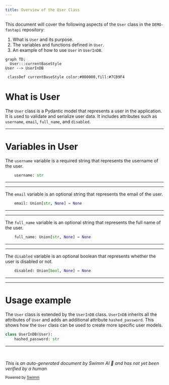 ```yaml
---
title: Overview of the User Class
---
```

This document will cover the following aspects of the `User` class in the `DEMO-fastapi` repository:

1. What is `User` and its purpose.
2. The variables and functions defined in `User`.
3. An example of how to use `User` in `UserInDB`.

```mermaid
graph TD;
  User:::currentBaseStyle
User --> UserInDB

 classDef currentBaseStyle color:#000000,fill:#7CB9F4
```

# What is User

The `User` class is a Pydantic model that represents a user in the application. It is used to validate and serialize user data. It includes attributes such as `username`, `email`, `full_name`, and `disabled`.

<SwmSnippet path="/docs_src/security/tutorial004_an.py" line="40">

---

# Variables in User

The `username` variable is a required string that represents the username of the user.

```python
    username: str
```

---

</SwmSnippet>

<SwmSnippet path="/docs_src/security/tutorial004_an.py" line="41">

---

The `email` variable is an optional string that represents the email of the user.

```python
    email: Union[str, None] = None
```

---

</SwmSnippet>

<SwmSnippet path="/docs_src/security/tutorial004_an.py" line="42">

---

The `full_name` variable is an optional string that represents the full name of the user.

```python
    full_name: Union[str, None] = None
```

---

</SwmSnippet>

<SwmSnippet path="/docs_src/security/tutorial004_an.py" line="43">

---

The `disabled` variable is an optional boolean that represents whether the user is disabled or not.

```python
    disabled: Union[bool, None] = None
```

---

</SwmSnippet>

<SwmSnippet path="/docs_src/security/tutorial004_an.py" line="46">

---

# Usage example

The `User` class is extended by the `UserInDB` class. `UserInDB` inherits all the attributes of `User` and adds an additional attribute `hashed_password`. This shows how the `User` class can be used to create more specific user models.

```python
class UserInDB(User):
    hashed_password: str

```

---

</SwmSnippet>

&nbsp;

*This is an auto-generated document by Swimm AI 🌊 and has not yet been verified by a human*

<SwmMeta version="3.0.0" repo-id="Z2l0aHViJTNBJTNBREVNTy1mYXN0YXBpJTNBJTNBZ2lsYWRuYXZvdA==" repo-name="DEMO-fastapi" doc-type="general-class"><sup>Powered by [Swimm](/)</sup></SwmMeta>
